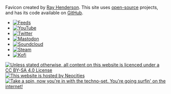Favicon created by [Ray Henderson](https://www.deviantart.com/bloodyarchimedes). This site uses [open-source](/open-source) projects, and has its code available on [GitHub](https://github.com/PersonMeetup/personmeetup-web).

<ul class="social" role="list" aria-label="Social links">
	<li><a href="/feeds/"><img src="/assets/rss.svg" title="Feeds" alt="Feeds"></a></li>
	<li><a href="https://www.youtube.com/c/PersonMeetupp"><img src="/assets/youtube.svg" title="YouTube" alt="YouTube"></a></li>
	<li><a href="https://twitter.com/PersonMeetup"><img src="/assets/twitter.svg" title="Twitter" alt="Twitter"></a></li>
	<li><a rel="me" href="https://mstdn.ca/@personmeetup"><img src="/assets/mastodon.svg" title="Mastodon" alt="Mastodon"></a></li>
	<li><a href="https://soundcloud.com/personmeetup"><img src="/assets/soundcloud.svg" title="Soundcloud" alt="Soundcloud"></a></li>
	<li><a href="https://steamcommunity.com/id/personmeetup/myworkshopfiles/"><img src="/assets/steam.svg" title="Steam" alt="Steam"></a></li>
	<li><a href="https://ko-fi.com/personmeetup"><img src="/assets/kofi.svg" title="Kofi" alt="Kofi"></a></li>
</ul>

<div class="social"><a rel="license external" href="http://creativecommons.org/licenses/by-sa/4.0/"><img title="Unless stated otherwise, all content on this website is licenced under a CC BY-SA 4.0 License" src="/assets/cc-bysa.png"></a> <a rel="external" href="https://neocities.org/"><img src="/assets/neocities.gif" title="This website is hosted by Neocities"></a> <a href="/links/"><img src="/assets/retro.gif" title="Take a spin, now you're in with the techno-set. You're going surfin' on the internet!" class="squished"></a>
